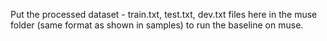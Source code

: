 Put the processed dataset - train.txt, test.txt, dev.txt files here in the muse folder (same format as shown in samples) to run the baseline on muse.

